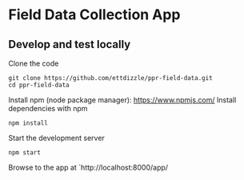 # Field Data Collection App 

## Develop and test locally
Clone the code
```
git clone https://github.com/ettdizzle/ppr-field-data.git
cd ppr-field-data
```

Install npm (node package manager): https://www.npmjs.com/
Install dependencies with npm
```
npm install
```

Start the development server
```
npm start
```

Browse to the app at `http://localhost:8000/app/
## 
